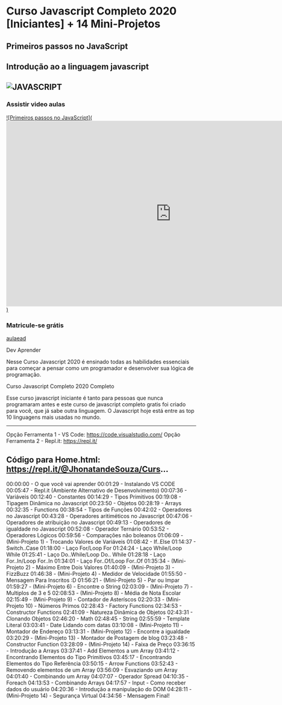 # Curso Javascript Completo 2020 [Iniciantes] + 14 Mini-Projetos
## Primeiros passos no JavaScript

Introdução ao a linguagem javascript
---------------------------------------------------------------------------------------------------

![JAVASCRIPT](xxxxx)
---------------------------------------------------------------------------------------------------

### Assistir video aulas
[![Primeiros passos no JavaScript](<iframe width="874" height="492" src="https://www.youtube.com/embed/i6Oi-YtXnAU" frameborder="0" allow="accelerometer; autoplay; encrypted-media; gyroscope; picture-in-picture" allowfullscreen></iframe>)](https://www.youtube.com/watch?v=i6Oi-YtXnAU "Curso Javascript Completo 2020 [Iniciantes] + 14 Mini-Projetos")
### Matricule-se grátis
[aulaead](https://www.youtube.com/watch?v=i6Oi-YtXnAU)

Dev Aprender

Nesse Curso Javascript 2020 é ensinado todas as habilidades essenciais para começar a pensar como um programador e desenvolver sua lógica de programação.

Curso Javascript Completo 2020 Completo

Esse curso javascript iniciante é tanto para pessoas que nunca programaram antes e este curso de javascript completo gratis foi criado para você, que já sabe outra linguagem.
O Javascript hoje está entre as top 10 linguagens mais usadas no mundo.

---------------------------------------------------------------------------------------------------
Opção Ferramenta 1 - VS Code: https://code.visualstudio.com/
Opção Ferramenta 2 - Repl.it: https://repl.it/

Código para Home.html: https://repl.it/@JhonatandeSouza/Curs...
---------------------------------------------------------------------------------------------------
00:00:00 - O que você vai aprender
00:01:29 - Instalando VS CODE
00:05:47 - Repl.it (Ambiente Alternativo de Desenvolvimento)
00:07:36 - Variáveis
00:12:40 - Constantes
00:14:29 - Tipos Primitivos
00:19:08 - Tipagem Dinâmica no Javascript
00:23:50 - Objetos
00:28:19 - Arrays
00:32:35 - Functions
00:38:54 - Tipos de Funções
00:42:02 - Operadores no Javascript
00:43:28 - Operadores aritiméticos no Javascript
00:47:06 - Operadores de atribuição no Javascript
00:49:13 - Operadores de igualdade no Javascript
00:52:08 - Operador Ternário
00:53:52 - Operadores Lógicos
00:59:56 - Comparações não boleanos
01:06:09 - (Mini-Projeto 1) - Trocando Valores de Variáveis
01:08:42 - If..Else
01:14:37 - Switch..Case
01:18:00 - Laço For/Loop For
01:24:24 - Laço While/Loop While
01:25:41 - Laço Do..While/Loop Do.. While
01:28:18 - Laço For..In/Loop For..In
01:34:01 - Laço For..Of/Loop For..Of
01:35:34 - (Mini-Projeto 2) - Máximo Entre Dois Valores
01:40:09 - (Mini-Projeto 3) - FizzBuzz
01:46:38 - (Mini-Projeto 4) - Medidor de Velocidade
01:55:50 - Mensagem Para Inscritos :D
01:56:21 - (Mini-Projeto 5) - Par ou Impar
01:59:27 - (Mini-Projeto 6) - Encontre o String
02:03:09 - (Mini-Projeto 7) - Multiplos de 3 e 5
02:08:53 - (Mini-Projeto 8) - Média de Nota Escolar
02:15:49 - (Mini-Projeto 9) - Contador de Asteríscos
02:20:33 - (Mini-Projeto 10) - Números Primos
02:28:43 - Factory Functions
02:34:53 - Constructor Functions
02:41:09 - Natureza Dinâmica de Objetos
02:43:31 - Clonando Objetos
02:46:20 - Math
02:48:45 - String
02:55:59 - Template Literal
03:03:41 - Date Lidando com datas
03:10:08 - (Mini-Projeto 11) - Montador de Endereço
03:13:31 - (Mini-Projeto 12) - Encontre a igualdade
03:20:29 - (Mini-Projeto 13) - Montador de Postagem de blog
03:23:48 - Constructor Function
03:28:09 - (Mini-Projeto 14) - Faixa de Preço
03:36:15 - Introdução a Arrays
03:37:41 - Add Elementos a um Array
03:41:12 - Encontrando Elementos do Tipo Primitivos
03:45:17 - Encontrando Elementos do Tipo Referência
03:50:15 - Arrow Functions
03:52:43 - Removendo elementos de um Array
03:56:09 - Esvaziando um Array
04:01:40 - Combinando um Array
04:07:07 - Operador Spread
04:10:35 - Foreach
04:13:53 - Combinando Arrays
04:17:57 - Input - Como receber dados do usuário
04:20:36 - Introdução a manipulação do DOM
04:28:11 - (Mini-Projeto 14) - Segurança Virtual
04:34:56 - Mensagem Final!
